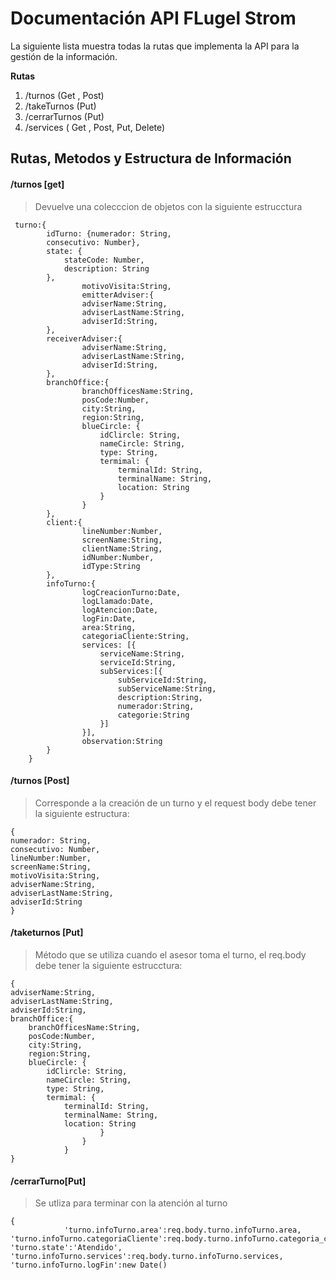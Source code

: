 Documentación API FLugel Strom
===================


La siguiente lista muestra todas la rutas que implementa la API para la gestión de la información.

**Rutas** 

 1. /turnos (Get , Post)
 2. /takeTurnos (Put)
 3. /cerrarTurnos (Put)
 4. /services ( Get , Post, Put, Delete)

Rutas, Metodos y Estructura de Información 
-

#### **<i class="icon-file"></i> /turnos [get]**
> Devuelve una colecccion de objetos con la siguiente estrucctura
```
 turno:{
		idTurno: {numerador: String,
		consecutivo: Number},
		state: { 
			stateCode: Number,
			description: String
		},
				motivoVisita:String,
				emitterAdviser:{
				adviserName:String,
				adviserLastName:String,
				adviserId:String,
		},
		receiverAdviser:{
				adviserName:String,
				adviserLastName:String,
				adviserId:String,
		},
		branchOffice:{
				branchOfficesName:String,
				posCode:Number,
				city:String,
				region:String,
				blueCircle: {
					idClircle: String,
					nameCircle: String,
					type: String,
					termimal: {
						terminalId: String,
						terminalName: String,
						location: String
					}
				}
		},
		client:{
				lineNumber:Number,
				screenName:String,
				clientName:String,
				idNumber:Number,
				idType:String
		},
		infoTurno:{
				logCreacionTurno:Date,
				logLlamado:Date,
				logAtencion:Date,
				logFin:Date, 
				area:String,
				categoriaCliente:String,
				services: [{
					serviceName:String,
					serviceId:String,
					subServices:[{
						subServiceId:String,
						subServiceName:String,
						description:String,
						numerador:String,
						categorie:String
					}]
				}],
				observation:String
		}
	}
```

#### **<i class="icon-file"></i> /turnos [Post]**
> Corresponde a la creación de un turno y el request body debe tener la siguiente estructura:

```
{
numerador: String,
consecutivo: Number,
lineNumber:Number,
screenName:String,
motivoVisita:String,
adviserName:String,
adviserLastName:String,
adviserId:String
}

```


#### **<i class="icon-file"></i> /taketurnos [Put]**
> Método que se utiliza cuando el asesor toma el turno, el req.body debe tener la siguiente estrucctura:
```
{
adviserName:String,
adviserLastName:String,
adviserId:String,
branchOffice:{
	branchOfficesName:String,
	posCode:Number,
	city:String,
	region:String,
	blueCircle: {
		idClircle: String,
		nameCircle: String,
		type: String,
		termimal: {
			terminalId: String,
			terminalName: String,
			location: String
					}
				}
			}
}

```

#### **<i class="icon-file"></i> /cerrarTurno[Put]**
>  Se utliza para terminar con la atención al turno
```
{
			'turno.infoTurno.area':req.body.turno.infoTurno.area,			'turno.infoTurno.categoriaCliente':req.body.turno.infoTurno.categoria_cliente,
'turno.state':'Atendido',			'turno.infoTurno.services':req.body.turno.infoTurno.services,
'turno.infoTurno.logFin':new Date()
```